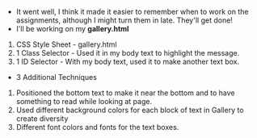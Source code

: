 * It went well, I think it made it easier to remember when to work on the assignments, although I might turn them in late. They'll get done!
* I'll be working on my **gallery.html**
1. CSS Style Sheet - gallery.html
2.  1 Class Selector - Used it in my body text to highlight the message.
3. 1 ID Selector - With my body text, used it to make another text box.

* 3 Additional Techniques
1. Positioned the bottom text to make it near the bottom and to have something to read while looking at page.
2. Used different background colors for each block of text in Gallery to create diversity
3. Different font colors and fonts for the text boxes.